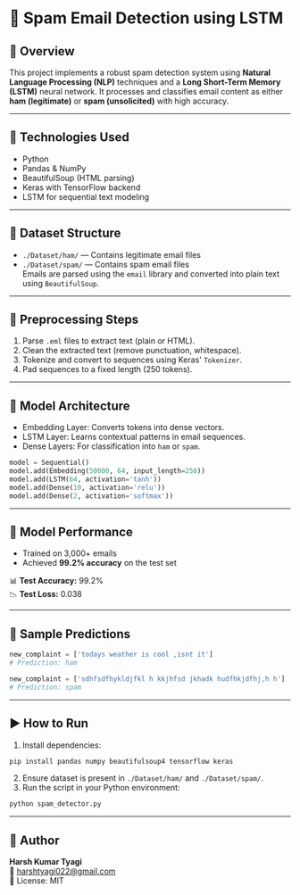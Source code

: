 # 📧 Spam Email Detection using LSTM

## 📌 Overview
This project implements a robust spam detection system using **Natural Language Processing (NLP)** techniques and a **Long Short-Term Memory (LSTM)** neural network. It processes and classifies email content as either **ham (legitimate)** or **spam (unsolicited)** with high accuracy.

---

## 🧰 Technologies Used
- Python
- Pandas & NumPy
- BeautifulSoup (HTML parsing)
- Keras with TensorFlow backend
- LSTM for sequential text modeling

---

## 📁 Dataset Structure
- `./Dataset/ham/` — Contains legitimate email files  
- `./Dataset/spam/` — Contains spam email files  
Emails are parsed using the `email` library and converted into plain text using `BeautifulSoup`.

---

## 🔄 Preprocessing Steps
1. Parse `.eml` files to extract text (plain or HTML).
2. Clean the extracted text (remove punctuation, whitespace).
3. Tokenize and convert to sequences using Keras' `Tokenizer`.
4. Pad sequences to a fixed length (250 tokens).

---

## 🧠 Model Architecture
- Embedding Layer: Converts tokens into dense vectors.
- LSTM Layer: Learns contextual patterns in email sequences.
- Dense Layers: For classification into `ham` or `spam`.

```python
model = Sequential()
model.add(Embedding(50000, 64, input_length=250))
model.add(LSTM(64, activation='tanh'))
model.add(Dense(10, activation='relu'))
model.add(Dense(2, activation='softmax'))
```

---

## 🧪 Model Performance
- Trained on 3,000+ emails
- Achieved **99.2% accuracy** on the test set

📊 **Test Accuracy:** 99.2%  
📉 **Test Loss:** 0.038

---

## 🧾 Sample Predictions
```python
new_complaint = ['todays weather is cool ,isnt it']
# Prediction: ham

new_complaint = ['sdhfsdfhykldjfkl h kkjhfsd jkhadk hudfhkjdfhj,h h']
# Prediction: spam
```

---

## ▶️ How to Run
1. Install dependencies:
```bash
pip install pandas numpy beautifulsoup4 tensorflow keras
```
2. Ensure dataset is present in `./Dataset/ham/` and `./Dataset/spam/`.
3. Run the script in your Python environment:
```bash
python spam_detector.py
```

---

## 👤 Author
**Harsh Kumar Tyagi**  
📧 [harshtyagi022@gmail.com](mailto:harshtyagi022@gmail.com)  
🪪 License: MIT
